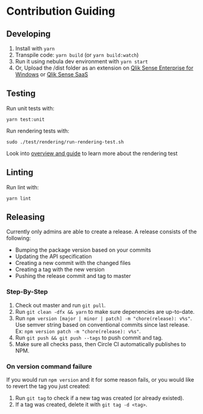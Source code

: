 # Contribution Guiding

## Developing

1. Install with `yarn`
1. Transpile code: `yarn build` (or `yarn build:watch`)
1. Run it using nebula dev environment with `yarn start`
1. Or, Upload the /dist folder as an extension on [Qlik Sense Enterprise for Windows](https://help.qlik.com/en-US/sense-developer/November2021/Subsystems/Extensions/Content/Sense_Extensions/Howtos/deploy-extensions.htm) or [Qlik Sense SaaS](https://help.qlik.com/en-US/cloud-services/Subsystems/Hub/Content/Sense_Hub/Admin/mc-extensions.htm)

## Testing

Run unit tests with:

`yarn test:unit`

Run rendering tests with:

`sudo ./test/rendering/run-rendering-test.sh`

Look into [overview and guide](../test/rendering/README.md) to learn more about the rendering test

## Linting

Run lint with:

`yarn lint`

## Releasing

Currently only admins are able to create a release. A release consists of the following:

- Bumping the package version based on your commits
- Updating the API specification
- Creating a new commit with the changed files
- Creating a tag with the new version
- Pushing the release commit and tag to master

### Step-By-Step

1. Check out master and run `git pull`.
1. Run `git clean -dfx && yarn` to make sure depenencies are up-to-date.
1. Run `npm version [major | minor | patch] -m "chore(release): v%s"`. Use semver string based on conventional commits since last release. Ex: `npm version patch -m "chore(release): v%s"`.
1. Run `git push && git push --tags` to push commit and tag.
1. Make sure all checks pass, then Circle CI automatically publishes to NPM.

### On version command failure

If you would run `npm version` and it for some reason fails, or you would like to revert the tag you just created:

1. Run `git tag` to check if a new tag was created (or already existed).
1. If a tag was created, delete it with `git tag -d <tag>`.
